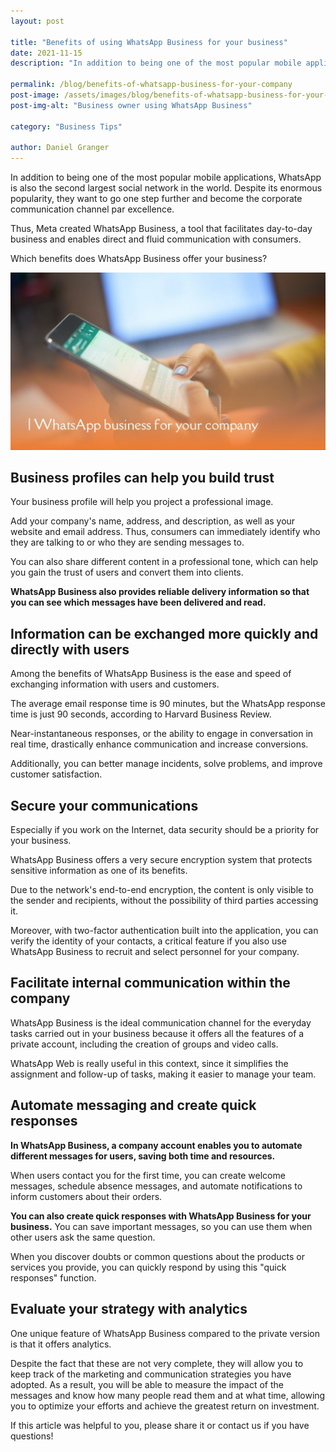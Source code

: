 ```yaml
---
layout: post

title: "Benefits of using WhatsApp Business for your business"
date: 2021-11-15
description: "In addition to being one of the most popular mobile applications, WhatsApp is also the second largest social network in the world. Despite its enormous popularity, they want to go one step further and become the corporate communication channel par excellence."

permalink: /blog/benefits-of-whatsapp-business-for-your-company
post-image: /assets/images/blog/benefits-of-whatsapp-business-for-your-company.jpg
post-img-alt: "Business owner using WhatsApp Business"

category: "Business Tips"

author: Daniel Granger
---
```



In addition to being one of the most popular mobile applications, WhatsApp is also the second largest social network in the world. Despite its enormous popularity, they want to go one step further and become the corporate communication channel par excellence.

Thus, Meta created WhatsApp Business, a tool that facilitates day-to-day business and enables direct and fluid communication with consumers.

Which benefits does WhatsApp Business offer your business?

![Benefits of using WhatsApp Business](/assets/images/blog/benefits-of-whatsapp-business-for-your-company.jpg)

## Business profiles can help you build trust

Your business profile will help you project a professional image.

Add your company's name, address, and description, as well as your website and email address. Thus, consumers can immediately identify who they are talking to or who they are sending messages to.

You can also share different content in a professional tone, which can help you gain the trust of users and convert them into clients.

**WhatsApp Business also provides reliable delivery information so that you can see which messages have been delivered and read.**

## Information can be exchanged more quickly and directly with users

Among the benefits of WhatsApp Business is the ease and speed of exchanging information with users and customers.

The average email response time is 90 minutes, but the WhatsApp response time is just 90 seconds, according to Harvard Business Review.

Near-instantaneous responses, or the ability to engage in conversation in real time, drastically enhance communication and increase conversions.

Additionally, you can better manage incidents, solve problems, and improve customer satisfaction.

## Secure your communications

Especially if you work on the Internet, data security should be a priority for your business.

WhatsApp Business offers a very secure encryption system that protects sensitive information as one of its benefits.

Due to the network's end-to-end encryption, the content is only visible to the sender and recipients, without the possibility of third parties accessing it.

Moreover, with two-factor authentication built into the application, you can verify the identity of your contacts, a critical feature if you also use WhatsApp Business to recruit and select personnel for your company.

## Facilitate internal communication within the company

WhatsApp Business is the ideal communication channel for the everyday tasks carried out in your business because it offers all the features of a private account, including the creation of groups and video calls.

WhatsApp Web is really useful in this context, since it simplifies the assignment and follow-up of tasks, making it easier to manage your team.

## Automate messaging and create quick responses

**In WhatsApp Business, a company account enables you to automate different messages for users, saving both time and resources.**

When users contact you for the first time, you can create welcome messages, schedule absence messages, and automate notifications to inform customers about their orders.

**You can also create quick responses with WhatsApp Business for your business.** You can save important messages, so you can use them when other users ask the same question.

When you discover doubts or common questions about the products or services you provide, you can quickly respond by using this "quick responses" function.

## Evaluate your strategy with analytics

One unique feature of WhatsApp Business compared to the private version is that it offers analytics.

Despite the fact that these are not very complete, they will allow you to keep track of the marketing and communication strategies you have adopted. As a result, you will be able to measure the impact of the messages and know how many people read them and at what time, allowing you to optimize your efforts and achieve the greatest return on investment.

If this article was helpful to you, please share it or contact us if you have questions!